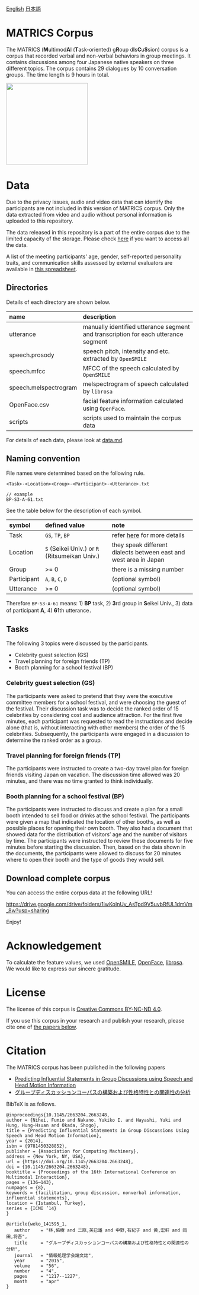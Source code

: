 
[English](README.md) [日本語](README-ja.md)

# MATRICS Corpus
The MATRICS (**M**ultimod**A**l (**T**ask-oriented) g**R**oup d**I**s**C**u**S**sion) corpus is a corpus that recorded verbal and non-verbal behaviors in group meetings. It contains discussions among four Japanese native speakers on three different topics. The corpus contains 29 dialogues by 10 conversation groups. The time length is 9 hours in total.

<img src="./misc/matrics.gif" height="220">


# Data

Due to the privacy issues, audio and video data that can identify the participants are not included in this version of MATRICS corpus. 
Only the data extracted from video and audio without personal information is uploaded to this repository.

The data released in this repository is a part of the entire corpus due to the limited capacity of the storage. Please check [here](#Download-complete-corpus) if you want to access all the data.

A list of the meeting participants' age, gender, self-reported personality traits, and communication skills assessed by external evaluators are available in [this spreadsheet](https://docs.google.com/spreadsheets/d/1xlb-OS3ZGKxv8JRhEivDEije3ebN9YUlptM8EsGHnaY/edit?usp=sharing).

## Directories

Details of each directory are shown below.

|name|description|
|:--|:--|
|utterance|manually identified utterance segment and transcription for each utterance segment|
|speech.prosody|speech pitch, intensity and etc. extracted by `OpenSMILE`|
|speech.mfcc|MFCC of the speech calculated by `OpenSMILE`|
|speech.melspectrogram|melspectrogram of speech calculated by `librosa`|
|OpenFace.csv|facial feature information calculated using `OpenFace`.|
|scripts|scripts used to maintain the corpus data|


For details of each data, please look at [data.md](./data.md).

## Naming convention
File names were determined based on the following rule.

```
<Task>-<Location><Group>-<Participant>-<Utterance>.txt

// example
BP-S3-A-61.txt
```

See the table below for the description of each symbol.

|symbol|defined value|note|
|:--|:--|:--|
|Task|`GS`, `TP`, `BP`|refer [here](#tasks) for more details|
|Location|`S` (Seikei Univ.) or `R` (Ritsumeikan Univ.)|they speak different dialects between east and west area in Japan|
|Group|>= 0|there is a missing number|
|Participant|`A`, `B`, `C`, `D`|(optional symbol)|
|Utterance|>= 0|(optional symbol)|

Therefore `BP-S3-A-61` means: 1) **BP** task, 2) **3**rd group in **S**eikei Univ., 3) data of participant **A**, 4) **61**th utterance．


## Tasks

The following 3 topics were discussed by the participants.

- Celebrity guest selection (GS)
- Travel planning for foreign friends (TP)
- Booth planning for a school festival (BP)

### Celebrity guest selection (GS)

The participants were asked to pretend that they were the executive committee members for a school festival, and were choosing the guest of the festival. Their discussion task was to decide the ranked order of 15 celebrities by considering cost and audience attraction. For the first five minutes, each participant was requested to read the instructions and decide alone (that is, without interacting with other members) the order of the 15 celebrities. Subsequently, the participants were engaged in a discussion to determine the ranked order as a group.

### Travel planning for foreign friends (TP)

The participants were instructed to create a two-day travel plan for foreign friends visiting Japan on vacation. The discussion time allowed was 20 minutes, and there was no time granted to think individually.

### Booth planning for a school festival (BP)

The participants were instructed to discuss and create a plan for a small booth intended to sell food or drinks at the school festival. The participants were given a map that indicated the location of other booths, as well as possible places for opening their own booth. They also had a document that showed data for the distribution of visitors’ age and the number of visitors by time. The participants were instructed to review these documents for five minutes before starting the discussion. Then, based on the data shown in the documents, the participants were allowed to discuss for 20 minutes where to open their booth and the type of goods they would sell.


## Download complete corpus

You can access the entire corpus data at the following URL!

https://drive.google.com/drive/folders/1iwKoInUv_AsTpd9V5uvbRfUL1dmVm_8w?usp=sharing

Enjoy!

# Acknowledgement

To calculate the feature values, we used [OpenSMILE](https://github.com/audeering/opensmile), [OpenFace](https://github.com/TadasBaltrusaitis/OpenFace), [librosa](https://github.com/librosa/librosa). We would like to express our sincere gratitude.

# License

The license of this corpus is [Creative Commons BY-NC-ND 4.0](https://creativecommons.org/licenses/by-nc-nd/4.0/).


If you use this corpus in your research and publish your research, please cite one of [the papers below](#Citation).

# Citation

The MATRICS corpus has been published in the following papers
- [Predicting Influential Statements in Group Discussions using Speech and Head Motion Information](https://dl.acm.org/doi/10.1145/2663204.2663248)
- [グループディスカッションコーパスの構築および性格特性との関連性の分析](https://ipsj.ixsq.nii.ac.jp/ej/?action=pages_view_main&active_action=repository_view_main_item_detail&item_id=141595&item_no=1&page_id=13&block_id=8)

BibTeX is as follows.

```
@inproceedings{10.1145/2663204.2663248,
author = {Nihei, Fumio and Nakano, Yukiko I. and Hayashi, Yuki and Hung, Hung-Hsuan and Okada, Shogo},
title = {Predicting Influential Statements in Group Discussions Using Speech and Head Motion Information},
year = {2014},
isbn = {9781450328852},
publisher = {Association for Computing Machinery},
address = {New York, NY, USA},
url = {https://doi.org/10.1145/2663204.2663248},
doi = {10.1145/2663204.2663248},
booktitle = {Proceedings of the 16th International Conference on Multimodal Interaction},
pages = {136–143},
numpages = {8},
keywords = {facilitation, group discussion, nonverbal information, influential statements},
location = {Istanbul, Turkey},
series = {ICMI ’14}
}
```

```
@article{weko_141595_1,
   author	 = "林,佑樹 and 二瓶,芙巳雄 and 中野,有紀子 and 黄,宏軒 and 岡田,将吾",
   title	 = "グループディスカッションコーパスの構築および性格特性との関連性の分析",
   journal	 = "情報処理学会論文誌",
   year 	 = "2015",
   volume	 = "56",
   number	 = "4",
   pages	 = "1217--1227",
   month	 = "apr"
}
```  
